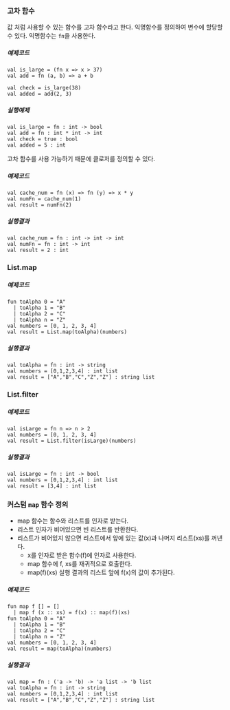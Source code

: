### 고차 함수
값 처럼 사용할 수 있는 함수를 고차 함수라고 한다. 익명함수를 정의하여 변수에 할당할 수 있다. 익명함수는 `fn`을 사용한다.

##### 예제코드
```
val is_large = (fn x => x > 37)
val add = fn (a, b) => a + b

val check = is_large(38)
val added = add(2, 3)
```

##### 실행예제
```
val is_large = fn : int -> bool
val add = fn : int * int -> int
val check = true : bool
val added = 5 : int
```

고차 함수를 사용 가능하기 때문에 클로저를 정의할 수 있다.

##### 예제코드
```
val cache_num = fn (x) => fn (y) => x * y
val numFn = cache_num(1)
val result = numFn(2)
```

##### 실행결과
```
val cache_num = fn : int -> int -> int
val numFn = fn : int -> int
val result = 2 : int
```

### List.map
##### 예제코드
```
fun toAlpha 0 = "A"
  | toAlpha 1 = "B"
  | toAlpha 2 = "C"
  | toAlpha n = "Z"
val numbers = [0, 1, 2, 3, 4]
val result = List.map(toAlpha)(numbers)
```

##### 실행결과
```
val toAlpha = fn : int -> string
val numbers = [0,1,2,3,4] : int list
val result = ["A","B","C","Z","Z"] : string list
```

### List.filter
##### 예제코드
```
val isLarge = fn n => n > 2
val numbers = [0, 1, 2, 3, 4]
val result = List.filter(isLarge)(numbers)
```

##### 실행결과
```
val isLarge = fn : int -> bool
val numbers = [0,1,2,3,4] : int list
val result = [3,4] : int list
```

### 커스텀 `map` 함수 정의
- map 함수는 함수와 리스트를 인자로 받는다.
- 리스트 인자가 비어있으면 빈 리스트를 반환한다.
- 리스트가 비어있지 않으면 리스트에서 앞에 있는 값(x)과 나머지 리스트(xs)를 꺼낸다.
  - x를 인자로 받은 함수(f)에 인자로 사용한다.
  - map 함수에 f, xs를 재귀적으로 호출한다.
   - map(f)(xs) 실행 결과의 리스트 앞에 f(x)의 값이 추가된다.

##### 예제코드
```
fun map f [] = []
  | map f (x :: xs) = f(x) :: map(f)(xs)
fun toAlpha 0 = "A"
  | toAlpha 1 = "B"
  | toAlpha 2 = "C"
  | toAlpha n = "Z"
val numbers = [0, 1, 2, 3, 4]
val result = map(toAlpha)(numbers)
```

##### 실행결과
```
val map = fn : ('a -> 'b) -> 'a list -> 'b list
val toAlpha = fn : int -> string
val numbers = [0,1,2,3,4] : int list
val result = ["A","B","C","Z","Z"] : string list
```
